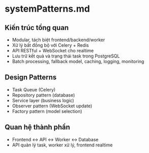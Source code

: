 # systemPatterns.md

## Kiến trúc tổng quan
- Modular, tách biệt frontend/backend/worker
- Xử lý bất đồng bộ với Celery + Redis
- API RESTful + WebSocket cho realtime
- Lưu trữ kết quả và trạng thái task trong PostgreSQL
- Batch processing, fallback model, caching, logging, monitoring

## Design Patterns
- Task Queue (Celery)
- Repository pattern (database)
- Service layer (business logic)
- Observer pattern (WebSocket update)
- Factory pattern (model selection)

## Quan hệ thành phần
- Frontend ↔ API ↔ Worker ↔ Database
- API quản lý task, worker xử lý, frontend realtime
